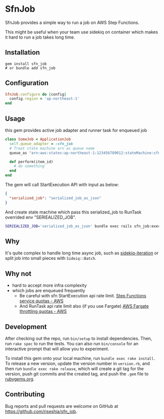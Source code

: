 # SfnJob

SfnJob provides a simple way to run a job on AWS Step Functions.

This might be useful when your team use sidekiq on container
which makes it hard to run a job takes long time.

## Installation

```
gem install sfn_job
# or bundle add sfn_job
```

## Configuration

```ruby
SfnJob.configure do |config|
  config.region = 'ap-northeast-1'
end
```

## Usage

this gem provides active job adapter and runner task for enqueued job

```ruby
class SomeJob < ApplicationJob
  self.queue_adapter = :sfn_job
  # Treat state machine arn as queue name
  queue_as "arn:aws:states:ap-northeast-1:123456789012:stateMachine:sfn_job"

  def perform(item_id)
    # do something
  end
end
```

The gem will call StartExecution API with input as below:

```json
{
  "serialized_job": "serialized_job_as_json"
}
```

And create state machine which pass this serialized_job to RunTask overrided env "SERIEALIZED_JOB".

```bash
SERIEALIZED_JOB='serialized_job_as_json' bundle exec rails sfn_job:execute
```

## Why

It's quite complex to handle long time async job,
such as [sidekiq-iteration](https://github.com/fatkodima/sidekiq-iteration) or split job into small pieces with `Sideiq::Batch`.

## Why not

- hard to accept more infra complexity
- which jobs are enqueued frequently
  - Be careful with sfn StartExecution api rate limit. [Step Functions service quotas - AWS](https://docs.aws.amazon.com/step-functions/latest/dg/service-quotas.html)
  - And RunTask api rate limit also (if you use Fargate) [AWS Fargate throttling quotas - AWS](https://docs.aws.amazon.com/AmazonECS/latest/developerguide/throttling.html)

## Development

After checking out the repo, run `bin/setup` to install dependencies. Then, run `rake spec` to run the tests. You can also run `bin/console` for an interactive prompt that will allow you to experiment.

To install this gem onto your local machine, run `bundle exec rake install`. To release a new version, update the version number in `version.rb`, and then run `bundle exec rake release`, which will create a git tag for the version, push git commits and the created tag, and push the `.gem` file to [rubygems.org](https://rubygems.org).

## Contributing

Bug reports and pull requests are welcome on GitHub at https://github.com/riseshia/sfn_job.
